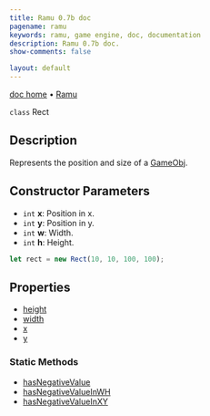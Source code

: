 ```yaml
---
title: Ramu 0.7b doc
pagename: ramu
keywords: ramu, game engine, doc, documentation
description: Ramu 0.7b doc.
show-comments: false

layout: default
---
```

[doc home](home) &#8226; [Ramu](../)  

``class`` Rect  
## Description
Represents the position and size of a [GameObj](GameObj).  

## Constructor Parameters
- ``int`` **x**: Position in x.  
- ``int`` **y**: Position in y.  
- ``int`` **w**: Width.   
- ``int`` **h**: Height.   
```javascript
let rect = new Rect(10, 10, 100, 100);
```

## Properties
- [height](Rect.height)  
- [width](Rect.width)  
- [x](Rect.x)  
- [y](Rect.y)  

### Static Methods
- [hasNegativeValue](Rect.hasNegativeValue)  
- [hasNegativeValueInWH](Rect.hasNegativeValueInWH)  
- [hasNegativeValueInXY](Rect.hasNegativeValueInXY)  
